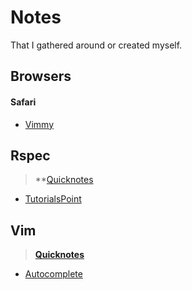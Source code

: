 # Notes
That I gathered around or created myself.

## Browsers

#### Safari
  * [Vimmy](https://github.com/ogirginc/Notes/blob/master/lib/Browsers/Safari/Vimmy.md)

## Rspec
> **[Quicknotes](https://github.com/ogirginc/Notes/tree/master/lib/Rspec)

* [TutorialsPoint](https://github.com/ogirginc/Notes/tree/master/lib/Rspec)

## Vim
> **[Quicknotes](https://github.com/ogirginc/Notes/tree/master/lib/Vim)**

* [Autocomplete](https://github.com/ogirginc/Notes/tree/master/lib/Vim#autocomplete)
